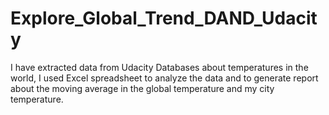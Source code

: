 # Explore_Global_Trend_DAND_Udacity
I have extracted data from Udacity Databases about temperatures in the world, I used Excel spreadsheet to analyze the data and to generate report about the moving average in the global temperature and my city temperature.
